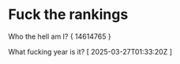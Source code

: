 # Fuck the rankings

Who the hell am I?
{ 14614765 }

What fucking year is it?
[ 2025-03-27T01:33:20Z ]
